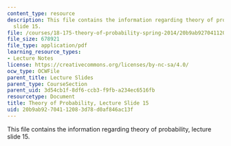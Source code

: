 ```yaml
---
content_type: resource
description: This file contains the information regarding theory of probability, lecture
  slide 15.
file: /courses/18-175-theory-of-probability-spring-2014/20b9ab92704112083d78d0af846ac13f_MIT18_175S14_Lecture15.pdf
file_size: 678921
file_type: application/pdf
learning_resource_types:
- Lecture Notes
license: https://creativecommons.org/licenses/by-nc-sa/4.0/
ocw_type: OCWFile
parent_title: Lecture Slides
parent_type: CourseSection
parent_uid: 3d54cb1f-8df6-ccb3-f9fb-a234ec6516fb
resourcetype: Document
title: Theory of Probability, Lecture Slide 15
uid: 20b9ab92-7041-1208-3d78-d0af846ac13f
---
```

This file contains the information regarding theory of probability, lecture slide 15.